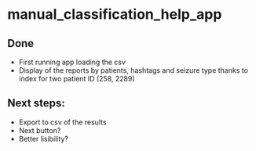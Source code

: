 # manual_classification_help_app

## Done
- First running app loading the csv
- Display of the reports by patients, hashtags and seizure type thanks to index for two patient ID (258, 2289)

## Next steps:
- Export to csv of the results
- Next button?
- Better lisibility?
